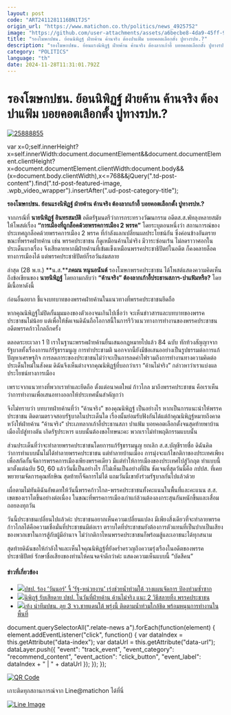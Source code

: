 ```yaml
---
layout: post
code: "ART2411281116BN1TJS"
origin_url: "https://www.matichon.co.th/politics/news_4925752"
image: "https://github.com/user-attachments/assets/a6becbe8-4da9-45ff-9a5f-1f51e05f7cfe"
title: "รองโฆษกปชน. ย้อนนิพิฏฐ์ ฝ่ายค้าน ค้านจริง ต้องปาแฟ้ม บอยคอตเลือกตั้ง ปูทางรปห.?"
description: "รองโฆษกปชน. ย้อนแรงนิพิฏฐ์ ฝ่ายค้าน ค้านจริง ต้องลากเก้าอี้ บอยคอตเลือกตั้ง ปูทางรปห.?"
category: "POLITICS"
language: "th"
date: 2024-11-28T11:31:01.792Z
---
```


# รองโฆษกปชน. ย้อนนิพิฏฐ์ ฝ่ายค้าน ค้านจริง ต้องปาแฟ้ม บอยคอตเลือกตั้ง ปูทางรปห.?

[![](https://www.matichon.co.th/wp-content/uploads/2024/11/25888855.jpg "25888855")](https://www.matichon.co.th/wp-content/uploads/2024/11/25888855.jpg)

var x=0;self.innerHeight?x=self.innerWidth:document.documentElement&&document.documentElement.clientHeight?x=document.documentElement.clientWidth:document.body&&(x=document.body.clientWidth),x<=768&&jQuery(".td-post-content").find(".td-post-featured-image, .wpb\_video\_wrapper").insertAfter(".ud-post-category-title");

**รองโฆษกปชน. ย้อนแรงนิพิฏฐ์ ฝ่ายค้าน ค้านจริง ต้องลากเก้าอี้ บอยคอตเลือกตั้ง ปูทางรปห.?**

จากกรณีที่ **นายนิพิฏฐ์ อินทรสมบัติ** อดีตรัฐมนตรีว่าการกระทรวงวัฒนกรรม อดีตส.ส.พัทลุงหลายสมัย ให้โพสต์เรื่อง **“การเมืองที่ถูกล็อคด้วยพรรคการเมือง 2 พรรค”** โดยระบุตอนหนึ่งว่า สถานการณ์ของประเทศถูกล็อคด้วยพรรคการเมือง 2 พรรค ที่กำลังแลกเปลี่ยนผลประโยชน์กัน ซึ่งค่อนข้างอันตราย ขณะที่พรรคฝ่ายค้าน เช่น พรรคประชาชน ก็ดูเหมือนค้านไม่จริง มีวาระซ่อนเร้น ไม่ลดราวาศอกในประเด็นบางเรื่อง จึงเสียดายหากมีฝ่ายค้านที่เข้มแข็งเหมือนพรรคประชาธิปัตย์ในอดีต ก็คงคลายล็อคทางการเมืองได้ แต่พรรคประชาธิปัตย์ก็รอวันล่มสลาย

ล่าสุด (28 พ.ย.) **น.ส.****ภคมน หนุนอนันต์** รองโฆษกพรรคประชาชน ได้โพสต์แสดงความคิดเห็นถึงข้อเขียนของ **นายนิพิฏฐ์** โดยถามกลับว่า **“ค้านจริง” ต้องลากเก้าอี้ประธานสภาฯ-ปาแฟ้มหรือ?** โดยมีเนื้อหาดังนี้

ก่อนอื่นอยาก ชี้แจงบทบาทของพรรคฝ่ายค้านในแนวทางที่พรรคประชาชนยึดถือ

หากคุณนิพิฏฐ์ไม่ปิดกั้นมุมมองของตัวเองจนเกินไปเชื่อว่า จะเห็นข่าวสารและบทบาทของพรรคประชาชนไม่น้อย แต่เพื่อให้ชัดเจนดิฉันถือโอกาสนี้ในการรีวิวแนวทางการทำงานของพรรคประชาชนอดีตพรรคก้าวไกลอีกครั้ง

ตลอดระยะเวลา 1 ปี เราในฐานะพรรคฝ่ายค้านยื่นเสนอกฎหมายไปแล้ว 84 ฉบับ ทักท้วงสัญญาจากรัฐบาลทั้งเรื่องการแก้รัฐธรรมนูญ การทำประชามติ นอกจากนี้ยังมีข้อเสนออย่างเป็นรูปธรรมต่อการแก้ปัญหาเศรษฐกิจ การลดภาระของประชาชนไม่ว่าจะเป็นการลดค่าไฟรวมถึงการทำงานทางความคิดต่อประเด็นใหม่ในสังคม ดิฉันจึงเห็นต่างจากคุณนิพิฏฐ์ที่บอกว่าเรา “ค้านไม่จริง” กล่าวหาว่าเราแบ่งผลประโยชน์ทางการเมือง

เพราะจากแนวทางที่พวกเราทำและยึดถือ ตั้งแต่อนาคตใหม่ ก้าวไกล มาถึงพรรคประชาชน คือเราเห็นว่าการทำงานเพื่อเสนอทางออกให้ประเทศนั้นสำคัญกว่า

จึงไม่ทราบว่า บทบาทฝ่ายค้านที่ว่า “ค้านจริง” ของคุณนิพิฏฐ์ เป็นอย่างไร หากเป็นการแนะนำให้พรรคประชาชน ติดตามตรวจสอบรัฐบาลในประเด็นใด เรื่องนั้นย่อมรับฟังกันได้แต่ถ้าคุณนิพิฏฐ์หมายถึงคาดหวังให้ฝ่ายค้าน “ค้านจริง“ ประเภทลากเก้าอี้ประธานสภา ปาแฟ้ม บอยคอตเลือกตั้งจนสุดท้ายพาบ้านเมืองไปสู่ทางตัน เกิดรัฐประหาร แบบนั้นต้องขอโทษนะคะ พวกเราไม่ทำพฤติกรรมแบบนั้น

ส่วนประเด็นที่ว่าจะทำลายพรรคประชาชนโดยการแก้รัฐธรรมนูญ ยกเลิก ส.ส.บัญชีรายชื่อ ดิฉันคิดว่าการทำแบบนั้นไม่ได้ทำลายพรรคประชาชน แต่ทำลายบ้านเมือง การมุ่งจะแก้ไขกติกาของประเทศเพียงเพื่อสกัดกั้นจัดการพรรคการเมืองเพียงพรรคเดียว มีแต่ทำให้การเมืองของประเทศไปสู่วิกฤต ทำแบบนี้มาตั้งแต่ฉบับ 50, 60 แล้ววันนี้เป็นอย่างไร ก็ไม่เห็นเป็นอย่างที่ฝัน ชัดเจนที่สุดวันนี้คือ กปปส. ที่เคยพยายามจัดการคุณทักษิณ สุดท้ายก็จัดการไม่ได้ แถมวันนี้เขายังร่วมรัฐบาลกันไปแล้วด้วย

เผื่อตามไม่ทันดิฉันอัพเดทให้วันนี้พรรคก้าวไกล-พรรคประชาชนทั้งคะแนนในพื้นที่และคะแนน ส.ส. เขตของเราโตขึ้นอย่างต่อเนื่อง ในขณะที่พรรคการเมืองเก่าแก่ล้วนต้องลงกระสุนกันหนักขึ้นและเสื่อมถอยลงทุกวัน

วันนี้ประชาชนเปลี่ยนไปแล้วค่ะ ประชาชนอยากเห็นความเปลี่ยนแปลง มีเพียงสิ่งเดียวที่จะทำลายพรรคก้าวไกลได้คือความเชื่อมั่นที่ประชาชนมีต่อเรา ตราบใดที่ประชาชนยังต้องการตัวแทนที่เป็นปากเป็นเสียงของพวกเขาในการสู้กับผู้มีอำนาจ ไม่ว่ากติกาไหนพรรคประชาชนก็พร้อมสู้และเอาชนะได้ทุกสนาม

สุดท้ายดิฉันขอให้กำลังใจและเห็นใจคุณนิพิฏฐ์ที่ยังคร่ำครวญถึงความรุ่งเรืองในอดีตของพรรคประชาธิปัตย์ รักษาชื่อเสียงของท่านให้คนจดจำดีกว่าค่ะ แสดงความเห็นแบบนี้ “บัดสีคน”

#### ข่าวที่เกี่ยวข้อง

*   [![](https://www.matichon.co.th/wp-content/uploads/2024/11/namtuam1.jpg)ปชป. ร้อง ‘วันนอร์’ จี้ ‘รัฐ-หน่วยงาน’ เร่งช่วยน้ำท่วมใต้ วางแผนจัดการ ป้องท่วมซ้ำซาก](https://www.matichon.co.th/politics/news_4925467)
*   [![](https://www.matichon.co.th/wp-content/uploads/2024/11/454955.jpg)นิพิฏฐ์ รับเสียดาย ปชป. ในวันที่ฝ่ายค้าน ค้านไม่จริง แนะ 2 วิธีสลายทิ้ง พรรคประชาชน](https://www.matichon.co.th/politics/news_4924743)
*   [![](https://www.matichon.co.th/wp-content/uploads/2024/11/d148.jpg)เท้ง นำทีมปชน. ลุย 3 จว.ชายแดนใต้ พรุ่งนี้ ติดตามน้ำท่วมใกล้ชิด พร้อมหนุนการทำงานในพื้นที่](https://www.matichon.co.th/politics/news_4924792) 

document.querySelectorAll(".relate-news a").forEach(function(element) { element.addEventListener("click", function() { var dataIndex = this.getAttribute("data-index"); var dataUrl = this.getAttribute("data-url"); dataLayer.push({ "event": "track\_event", "event\_category": "recommend\_content", "event\_action": "click\_button", "event\_label": dataIndex + " | " + dataUrl }); }); });

[![QR Code](https://www.matichon.co.th/wp-content/uploads/2023/07/wob1371z.jpg)](https://lin.ee/ht0nDxX)

เกาะติดทุกสถานการณ์จาก Line@matichon ได้ที่นี่

[![Line Image](https://www.matichon.co.th/wp-content/uploads/2023/07/th.png)](https://lin.ee/ht0nDxX)